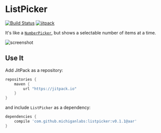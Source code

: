 # ListPicker

[![Build Status](https://travis-ci.org/MichiganLabs/ListPicker.svg)](https://travis-ci.org/MichiganLabs/ListPicker)
[![jitpack](https://img.shields.io/github/tag/michiganlabs/listpicker.svg?label=JitPack)](https://jitpack.io/#michiganlabs/listpicker/)

It's like a [`NumberPicker`][numberpicker], but shows a selectable number of items at a time.

![screenshot](http://i.imgur.com/dCdu0Hw.png)

[numberpicker]: http://developer.android.com/reference/android/widget/NumberPicker.html

## Use It
Add JitPack as a repository:

```groovy
repositories {
    maven {
        url "https://jitpack.io"
    }
}
```

and include `ListPicker` as a dependency:

```groovy
dependencies {
    compile 'com.github.michiganlabs:listpicker:v0.1.1@aar'
}
```
